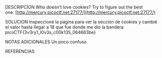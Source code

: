 DESCRIPCION 
Who doesn't love cookies? Try to figure out the best one. [http://mercury.picoctf.net:27177/](http://mercury.picoctf.net:27177/)

SOLUCION
Inspeccioné la página para ver la sección de cookies y cambié el valor hasta llegar a 18 que fue donde me dio la bandera 
picoCTF{3v3ry1_l0v3s_c00k135_064663be}

NOTAS ADICIONALES
Un poco confuso

REFERENCIAS